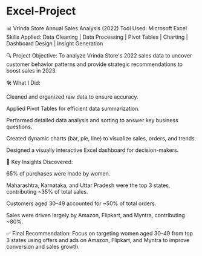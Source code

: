 # Excel-Project

📊 Vrinda Store Annual Sales Analysis (2022)
Tool Used: Microsoft Excel
Skills Applied: Data Cleaning | Data Processing | Pivot Tables | Charting | Dashboard Design | Insight Generation

🔍 Project Objective:
To analyze Vrinda Store's 2022 sales data to uncover customer behavior patterns and provide strategic recommendations to boost sales in 2023.

🛠️ What I Did:

Cleaned and organized raw data to ensure accuracy.

Applied Pivot Tables for efficient data summarization.

Performed detailed data analysis and sorting to answer key business questions.

Created dynamic charts (bar, pie, line) to visualize sales, orders, and trends.

Designed a visually interactive Excel dashboard for decision-makers.

📌 Key Insights Discovered:

65% of purchases were made by women.

Maharashtra, Karnataka, and Uttar Pradesh were the top 3 states, contributing ~35% of total sales.

Customers aged 30–49 accounted for ~50% of total orders.

Sales were driven largely by Amazon, Flipkart, and Myntra, contributing ~80%.

✅ Final Recommendation:
Focus on targeting women aged 30–49 from top 3 states using offers and ads on Amazon, Flipkart, and Myntra to improve conversion and sales growth.

